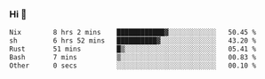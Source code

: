 ### Hi 👋

<!--START_SECTION:waka-->

```txt
Nix        8 hrs 2 mins    ████████████▓░░░░░░░░░░░░   50.45 %
sh         6 hrs 52 mins   ██████████▓░░░░░░░░░░░░░░   43.20 %
Rust       51 mins         █▒░░░░░░░░░░░░░░░░░░░░░░░   05.41 %
Bash       7 mins          ▒░░░░░░░░░░░░░░░░░░░░░░░░   00.83 %
Other      0 secs          ░░░░░░░░░░░░░░░░░░░░░░░░░   00.10 %
```

<!--END_SECTION:waka-->
